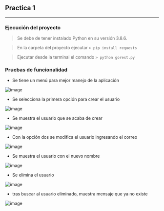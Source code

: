 ## Practica 1
______

### Ejecución del proyecto
> Se debe de tener instalado Python en su versión 3.8.6.

> En la carpeta del proyecto ejecutar `> pip install requests`

> Ejecutar desde la terminal el comando `> python gorest.py`

### Pruebas de funcionalidad
- Se tiene un menú para mejor manejo de la aplicación

![image](https://user-images.githubusercontent.com/12808348/107155952-1e797880-6941-11eb-85a0-e8dd17ae5be1.png)

- Se selecciona la primera opción para crear el usuario

![image](https://user-images.githubusercontent.com/12808348/107155978-4537af00-6941-11eb-8dbd-bcf092ebbcbc.png)

- Se muestra el usuario que se acaba de crear

![image](https://user-images.githubusercontent.com/12808348/107156002-5a144280-6941-11eb-8c44-95e981ca89ab.png)

- Con la opción dos se modifica el usuario ingresando el correo

![image](https://user-images.githubusercontent.com/12808348/107156054-a65f8280-6941-11eb-9e84-0a1722792d9b.png)

- Se muestra el usuario con el nuevo nombre 

![image](https://user-images.githubusercontent.com/12808348/107156104-ecb4e180-6941-11eb-91bd-d48b652cf6a2.png)


- Se elimina el usuario 

![image](https://user-images.githubusercontent.com/12808348/107156128-13731800-6942-11eb-8f68-5464bed94154.png)

- tras buscar al usuario eliminado, muestra mensaje que ya no existe

![image](https://user-images.githubusercontent.com/12808348/107156150-3271aa00-6942-11eb-956a-8949542c72dd.png)


